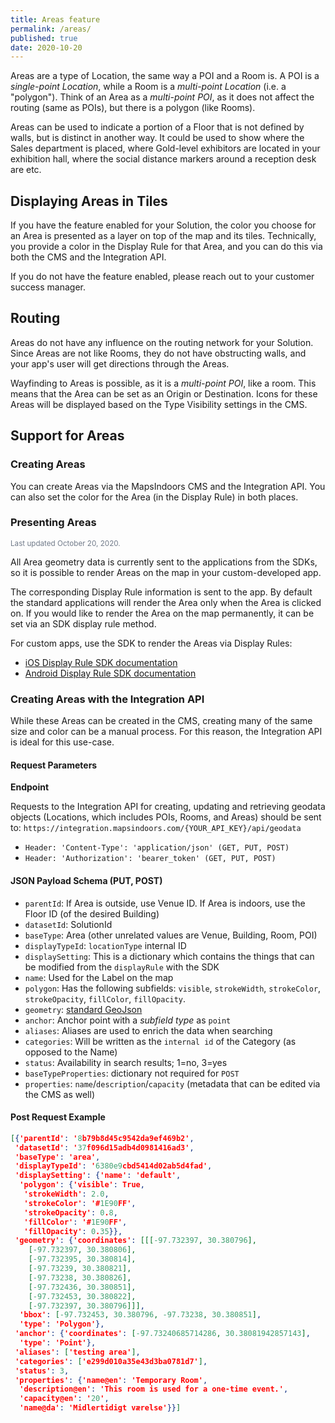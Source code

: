 ```yaml
---
title: Areas feature
permalink: /areas/
published: true
date: 2020-10-20
---
```


Areas are a type of Location, the same way a POI and a Room is. A POI is a *single-point Location*, while a Room is a *multi-point Location* (i.e. a "polygon"). Think of an Area as a *multi-point POI*, as it does not affect the routing (same as POIs), but there is a polygon (like Rooms).

Areas can be used to indicate a portion of a Floor that is not defined by walls, but is distinct in another way. It could be used to show where the Sales department is placed, where Gold-level exhibitors are located in your exhibition hall, where the social distance markers around a reception desk are etc.

## Displaying Areas in Tiles

If you have the feature enabled for your Solution, the color you choose for an Area is presented as a layer on top of the map and its tiles. Technically, you provide a color in the Display Rule for that Area, and you can do this via both the CMS and the Integration API.

If you do not have the feature enabled, please reach out to your customer success manager.

## Routing

Areas do not have any influence on the routing network for your Solution. Since Areas are not like Rooms, they do not have obstructing walls, and your app's user will get directions through the Areas.

Wayfinding to Areas is possible, as it is a *multi-point POI*, like a room. This means that the Area can be set as an Origin or Destination. Icons for these Areas will be displayed based on the Type Visibility settings in the CMS.

## Support for Areas

### Creating Areas

You can create Areas via the MapsIndoors CMS and the Integration API. You can also set the color for the Area (in the Display Rule) in both places.  

### Presenting Areas

<small style="color: #707a89;">Last updated October 20, 2020.</small>

All Area geometry data is currently sent to the applications from the SDKs, so it is possible to render Areas on the map in your custom-developed app.

The corresponding Display Rule information is sent to the app. By default the standard applications will render the Area only when the Area is clicked on. If you would like to render the Area on the map permanently, it can be set via an SDK display rule method.

For custom apps, use the SDK to render the Areas via Display Rules:

- [iOS Display Rule SDK documentation](https://app.mapsindoors.com/mapsindoors/reference/ios/v3/interface_m_p_location_display_rule.html)
- [Android Display Rule SDK documentation](https://app.mapsindoors.com/mapsindoors/reference/android/v3/com/mapsindoors/mapssdk/LocationDisplayRule.html)

### Creating Areas with the Integration API

While these Areas can be created in the CMS, creating many of the same size and color can be a manual process. For this reason, the Integration API is ideal for this use-case.

#### Request Parameters

**Endpoint**

Requests to the Integration API for creating, updating and retrieving geodata objects (Locations, which includes POIs, Rooms, and Areas) should be sent to: `https://integration.mapsindoors.com/{YOUR_API_KEY}/api/geodata`

- `Header: 'Content-Type': 'application/json' (GET, PUT, POST)`
- `Header: 'Authorization': 'bearer_token' (GET, PUT, POST)`

#### JSON Payload Schema (PUT, POST)

- `parentId`: If Area is outside, use Venue ID. If Area is indoors, use the Floor ID (of the desired Building)
- `datasetId`: SolutionId
- `baseType`: Area (other unrelated values are Venue, Building, Room, POI)
- `displayTypeId`: `locationType` internal ID
- `displaySetting`: This is a dictionary which contains the things that can be modified from the `displayRule` with the SDK
- `name`: Used for the Label on the map
- `polygon`: Has the following subfields: `visible`, `strokeWidth`, `strokeColor`, `strokeOpacity`, `fillColor`, `fillOpacity`.
- `geometry`: [standard GeoJson](https://tools.ietf.org/html/rfc7946#section-3.1)
- `anchor`: Anchor point with a _subfield type_ as `point`
- `aliases`: Aliases are used to enrich the data when searching
- `categories`: Will be written as the `internal id` of the Category (as opposed to the Name)
- `status`: Availability in search results; 1=no, 3=yes
- `baseTypeProperties`: dictionary not required for `POST`
- `properties`: `name`/`description`/`capacity` (metadata that can be edited via the CMS as well)

#### Post Request Example

```json
[{'parentId': '8b79b8d45c9542da9ef469b2',
 'datasetId': '37f096d15adb4d0981416ad3',
 'baseType': 'area',
 'displayTypeId': '6380e9cbd5414d02ab5d4fad',
 'displaySetting': {'name': 'default',
  'polygon': {'visible': True,
   'strokeWidth': 2.0,
   'strokeColor': '#1E90FF',
   'strokeOpacity': 0.8,
   'fillColor': '#1E90FF',
   'fillOpacity': 0.35}},
 'geometry': {'coordinates': [[[-97.732397, 30.380796],
    [-97.732397, 30.380806],
    [-97.732395, 30.380814],
    [-97.73239, 30.380821],
    [-97.73238, 30.380826],
    [-97.732436, 30.380851],
    [-97.732453, 30.380822],
    [-97.732397, 30.380796]]],
  'bbox': [-97.732453, 30.380796, -97.73238, 30.380851],
  'type': 'Polygon'},
 'anchor': {'coordinates': [-97.73240685714286, 30.38081942857143],
  'type': 'Point'},
 'aliases': ['testing area'],
 'categories': ['e299d010a35e43d3ba0781d7'],
 'status': 3,
 'properties': {'name@en': 'Temporary Room',
  'description@en': 'This room is used for a one-time event.',
  'capacity@en': '20',
  'name@da': 'Midlertidigt værelse'}}]
```
